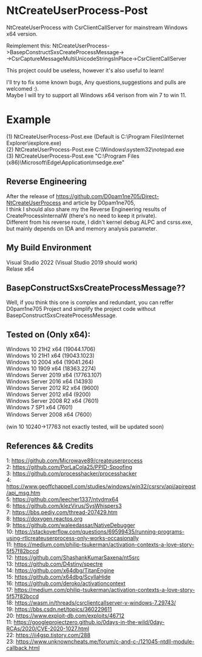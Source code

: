 # NtCreateUserProcess-Post
NtCreateUserProcess with CsrClientCallServer for mainstream Windows x64 version.  

Reimplement this: NtCreateUserProcess->BasepConstructSxsCreateProcessMessage->  
->CsrCaptureMessageMultiUnicodeStringsInPlace->CsrClientCallServer

This project could be useless, however it's also useful to learn!  

I'll try to fix some known bugs, Any questions,suggestions and pulls are welcomed :).  
Maybe I will try to support all Windows x64 verison from win 7 to win 11.  

# Example
(1) NtCreateUserProcess-Post.exe (Default is C:\Program Files\Internet Explorer\iexplore.exe)  
(2) NtCreateUserProcess-Post.exe C:\Windows\system32\notepad.exe  
(3) NtCreateUserProcess-Post.exe "C:\Program Files (x86)\Microsoft\Edge\Application\msedge.exe"  

## Reverse Engineering
After the release of https://github.com/D0pam1ne705/Direct-NtCreateUserProcess and article by D0pam1ne705,  
I think I should also share my the Reverse Engineering results of CreateProcessInternalW (there's no need to keep it private).  
Different from his reverse route, I didn't kernel debug ALPC and csrss.exe,  
but mainly depends on IDA and memory analysis parameter.

## My Build Environment
Visual Studio 2022 (Visual Studio 2019 should work)  
Relase x64

## BasepConstructSxsCreateProcessMessage??
Well, if you think this one is complex and redundant, you can reffer D0pam1ne705 Project 
and simplify the project code without BasepConstructSxsCreateProcessMessage.

## Tested on (Only x64):
 Windows 10 21H2 x64 (19044.1706)  
 Windows 10 21H1 x64 (19043.1023)  
 Windows 10 2004 x64 (19041.264)  
 Windows 10 1909 x64 (18363.2274)  
 Windows Server 2019 x64 (17763.107)  
 Windows Server 2016 x64 (14393)  
 Windows Server 2012 R2 x64 (9600)  
 Windows Server 2012 x64 (9200)  
 Windows Server 2008 R2 x64 (7601)  
 Windows 7 SP1 x64 (7601)  
 Windows Server 2008 x64 (7600）  
 
(win 10 10240->17763 not exactly tested, will be updated soon)  

## References && Credits

1: https://github.com/Microwave89/createuserprocess  
2: https://github.com/PorLaCola25/PPID-Spoofing  
3: https://github.com/processhacker/processhacker  
4: https://www.geoffchappell.com/studies/windows/win32/csrsrv/api/apireqst/api_msg.htm  
5: https://github.com/leecher1337/ntvdmx64  
6: https://github.com/klezVirus/SysWhispers3  
7: https://bbs.pediy.com/thread-207429.htm  
8: https://doxygen.reactos.org  
9: https://github.com/waleedassar/NativeDebugger  
10: https://stackoverflow.com/questions/69599435/running-programs-using-rtlcreateuserprocess-only-works-occasionally  
11: https://medium.com/philip-tsukerman/activation-contexts-a-love-story-5f57f82bccd  
12: https://github.com/ShashankKumarSaxena/nt5src  
13: https://github.com/D4stiny/spectre  
14: https://github.com/x64dbg/TitanEngine  
15: https://github.com/x64dbg/ScyllaHide  
16: https://github.com/deroko/activationcontext  
17: https://medium.com/philip-tsukerman/activation-contexts-a-love-story-5f57f82bccd  
18: https://wasm.in/threads/csrclientcallserver-v-windows-7.29743/  
19: https://bbs.csdn.net/topics/360229611  
20: https://www.exploit-db.com/exploits/46712  
11: https://googleprojectzero.github.io/0days-in-the-wild/0day-RCAs/2020/CVE-2020-1027.html  
22: https://ii4gsp.tistory.com/288  
23: https://www.unknowncheats.me/forum/c-and-c-/121045-ntdll-module-callback.html  

